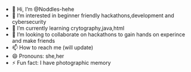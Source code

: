 - 👋 Hi, I’m @Noddles-hehe
- 👀 I’m interested in beginner friendly hackathons,development and cybersecurity
- 🌱 I’m currently learning crytography,java,html
- 💞️ I’m looking to collaborate on hackathons to gain hands on experince and make friends
- 📫 How to reach me (will update)
- 😄 Pronouns: she,her
- ⚡ Fun fact: I have photographic memory

<!---
Noddles-hehe/Noddles-hehe is a ✨ special ✨ repository because its `README.md` (this file) appears on your GitHub profile.
You can click the Preview link to take a look at your changes.
--->
